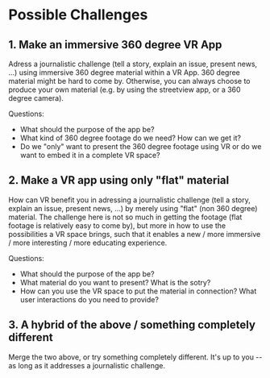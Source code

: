 # Possible Challenges

## 1. Make an immersive 360 degree VR App

Adress a journalistic challenge (tell a story, explain an issue, present news, ...) using immersive 360 degree material within a VR App. 360 degree material might be hard to come by. Otherwise, you can always choose to produce your own material (e.g. by using the streetview app, or a 360 degree camera).

Questions:
* What should the purpose of the app be?
* What kind of 360 degree footage do we need? How can we get it?
* Do we "only" want to present the 360 degree footage using VR or do we want to embed it in a complete VR space?

## 2. Make a VR app using only "flat" material

How can VR benefit you in adressing a journalistic challenge (tell a story, explain an issue, present news, ...) by merely using "flat" (non 360 degree) material. The challenge here is not so much in getting the footage (flat footage is relatively easy to come by), but more in how to use the possibilities a VR space brings, such that it enables a new / more immersive / more interesting / more educating experience.

Questions:
* What should the purpose of the app be?
* What material do you want to present? What is the sotry?
* How can you use the VR space to put the material in connection? What user interactions do you need to provide?

## 3. A hybrid of the above / something completely different

Merge the two above, or try something completely different. It's up to you -- as long as it addresses a journalistic challenge. 
